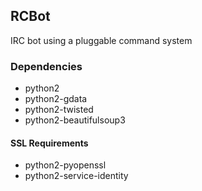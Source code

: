 ## RCBot

IRC bot using a pluggable command system

### Dependencies
 * python2
 * python2-gdata
 * python2-twisted
 * python2-beautifulsoup3

#### SSL Requirements

 * python2-pyopenssl
 * python2-service-identity
